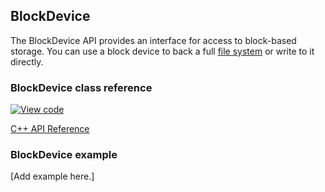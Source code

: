 ## BlockDevice

The BlockDevice API provides an interface for access to block-based storage. You can use a block device to back a full [file system](https://os.mbed.com/docs/v5.8/reference/contributing-storage.html#contributing-filesystem) or write to it directly.

### BlockDevice class reference

[![View code](https://www.mbed.com/embed/?type=library)](http://os.mbed.com/docs/v5.8/mbed-os-api-doxy/class_block_device.html)

[C++ API Reference](https://github.com/ARMmbed/mbed-os/blob/master/features/filesystem/bd/BlockDevice.h)

### BlockDevice example

[Add example here.]
